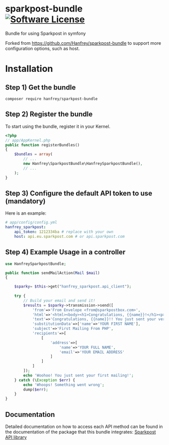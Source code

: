 # sparkpost-bundle [![Software License](https://img.shields.io/badge/license-MIT-brightgreen.svg?style=flat-square)](https://github.com/Hanfrey/sparkpost-bundle/blob/master/LICENSE)

Bundle for using Sparkpost in symfony

Forked from https://github.com/Hanfrey/sparkpost-bundle to support more configuration options, such as host.

# Installation

## Step 1) Get the bundle

 

    composer require hanfrey/sparkpost-bundle


## Step 2) Register the bundle

To start using the bundle, register it in your Kernel.

``` php
<?php
// app/AppKernel.php
public function registerBundles()
{
    $bundles = array(
        // ...
        new Hanfrey\SparkpostBundle\HanfreySparkpostBundle(),
        // ...
    );
}
```

## Step 3) Configure the default API token to use (mandatory)


Here is an example:
```yaml
# app/config/config.yml
hanfrey_sparkpost:
    api_token: 1212334ba # replace with your own
    host: api.eu.sparkpost.com # or api.sparkpost.com
```

## Step 4) Example Usage in a controller

```php
use HanfreySparkpostBundle; 

public function sendMailAction(Mail $mail)
{

    $sparky= $this->get("hanfrey_sparkpost.api_client");
    
    try {
        // Build your email and send it!
        $results = $sparky->transmission->send([
            'from'=>'From Envelope <from@sparkpostbox.com>',
            'html'=>'<html><body><h1>Congratulations, {{name}}!</h1><p>You just sent your very first mailing!</p></body></html>',
            'text'=>'Congratulations, {{name}}!! You just sent your very first mailing!',
            'substitutionData'=>['name'=>'YOUR FIRST NAME'],
            'subject'=>'First Mailing From PHP',
            'recipients'=>[
                [
                    'address'=>[
                        'name'=>'YOUR FULL NAME',
                        'email'=>'YOUR EMAIL ADDRESS'
                    ]
                ]
            ]
        ]);
        echo 'Woohoo! You just sent your first mailing!';
    } catch (\Exception $err) {
        echo 'Whoops! Something went wrong';
        dump($err);
    }
}   
```

## Documentation

Detailed documentation on how to access each API method can be found in the documentation of the package that this bundle integrates: [Sparkpost API library](https://github.com/SparkPost/php-sparkpost/blob/master/README.md)
